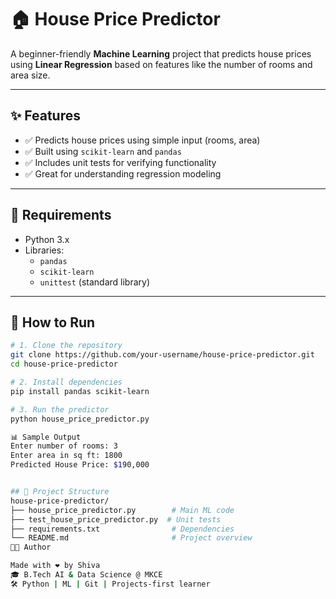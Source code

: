 # 🏠 House Price Predictor

A beginner-friendly **Machine Learning** project that predicts house prices using **Linear Regression** based on features like the number of rooms and area size.

---

## ✨ Features

- ✅ Predicts house prices using simple input (rooms, area)
- ✅ Built using `scikit-learn` and `pandas`
- ✅ Includes unit tests for verifying functionality
- ✅ Great for understanding regression modeling

---

## 🧰 Requirements

- Python 3.x  
- Libraries:
  - `pandas`
  - `scikit-learn`
  - `unittest` (standard library)

---

## 🚀 How to Run

```bash
# 1. Clone the repository
git clone https://github.com/your-username/house-price-predictor.git
cd house-price-predictor

# 2. Install dependencies
pip install pandas scikit-learn

# 3. Run the predictor
python house_price_predictor.py

📊 Sample Output
Enter number of rooms: 3
Enter area in sq ft: 1800
Predicted House Price: $190,000


## 📁 Project Structure
house-price-predictor/
├── house_price_predictor.py        # Main ML code
├── test_house_price_predictor.py  # Unit tests
├── requirements.txt                # Dependencies
└── README.md                       # Project overview
👨‍💻 Author

Made with ❤️ by Shiva
🎓 B.Tech AI & Data Science @ MKCE
🛠️ Python | ML | Git | Projects-first learner
